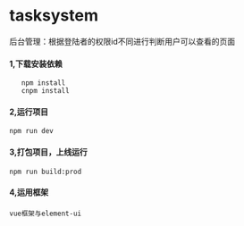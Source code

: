 # tasksystem
后台管理：根据登陆者的权限id不同进行判断用户可以查看的页面

#### 1,下载安装依赖
```
   npm install
   cnpm install
```
#### 2,运行项目
```
npm run dev
```
#### 3,打包项目，上线运行
```
npm run build:prod
```
#### 4,运用框架
    vue框架与element-ui
